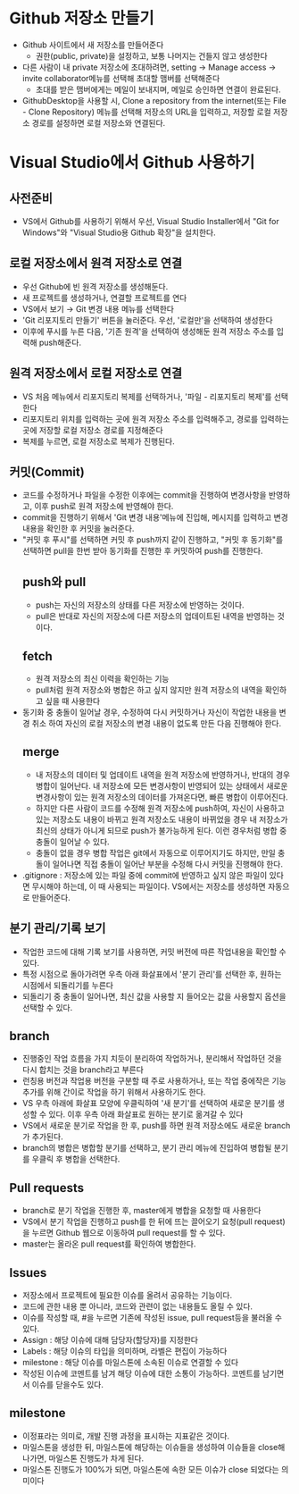 # Github 저장소 만들기

- Github 사이트에서 새 저장소를 만들어준다
    - 권한(public, private)을 설정하고, 보통 나머지는 건들지 않고 생성한다
- 다른 사람이 내 private 저장소에 초대하려면, setting → Manage access → invite collaborator메뉴를 선택해 초대할 맴버를 선택해준다
    - 초대를 받은 맴버에게는 메일이 보내지며, 메일로 승인하면 연결이 완료된다.
- GithubDesktop을 사용할 시, Clone a repository from the internet(또는 File - Clone Repository) 메뉴를 선택해 저장소의 URL을 입력하고, 저장할 로컬 저장소 경로를 설정하면 로컬 저장소와 연결된다.

# Visual Studio에서 Github 사용하기

## 사전준비

- VS에서 Github를 사용하기 위해서 우선, Visual Studio Installer에서 "Git for Windows"와 "Visual Studio용 Github 확장"을 설치한다.

## 로컬 저장소에서 원격 저장소로 연결

- 우선 Github에 빈 원격 저장소를 생성해둔다.
- 새 프로젝트를 생성하거나, 연결할 프로젝트를 연다
- VS에서 보기 → Git 변경 내용 메뉴를 선택한다
- 'Git 리포지토리 만들기' 버튼을 눌러준다. 우선, '로컬만'을 선택하여 생성한다
- 이후에 푸시를 누른 다음, '기존 원격'을 선택하여 생성해둔 원격 저장소 주소를 입력해 push해준다.

## 원격 저장소에서 로컬 저장소로 연결

- VS 처음 메뉴에서 리포지토리 복제를 선택하거나, '파일 - 리포지토리 복제'를 선택한다
- 리포지토리 위치를 입력하는 곳에 원격 저장소 주소를 입력해주고, 경로를 입력하는 곳에 저장할 로컬 저장소 경로를 지정해준다
- 복제를 누르면, 로컬 저장소로 복제가 진행된다.

## 커밋(Commit)

- 코드를 수정하거나 파일을 수정한 이후에는 commit을 진행하여 변경사항을 반영하고, 이후 push로 원격 저장소에 반영해야 한다.
- commit을 진행하기 위해서 'Git 변경 내용'메뉴에 진입해, 메시지를 입력하고 변경내용을 확인한 후 커밋을 눌러준다.
- "커밋 후 푸시"를 선택하면 커밋 후 push까지 같이 진행하고, "커밋 후 동기화"를 선택하면 pull을 한번 받아 동기화를 진행한 후 커밋하여 push를 진행한다.
    ## push와 pull
    - push는 자신의 저장소의 상태를 다른 저장소에 반영하는 것이다.
    - pull은 반대로 자신의 저장소에 다른 저장소의 업데이트된 내역을 반영하는 것이다.
    ## fetch
    - 원격 저장소의 최신 이력을 확인하는 기능
    - pull처럼 원격 저장소와 병합은 하고 싶지 않지만 원격 저장소의 내역을 확인하고 싶을 때 사용한다
- 동기화 중 충돌이 일어날 경우, 수정하여 다시 커밋하거나 자신이 작업한 내용을 변경 취소 하여 자신의 로컬 저장소의 변경 내용이 없도록 만든 다음 진행해야 한다.
    ## merge
  - 내 저장소의 데이터 및 업데이트 내역을 원격 저장소에 반영하거나, 반대의 경우 병합이 일어난다. 내 저장소에 모든 변경사항이 반영되어 있는 상태에서 새로운 변경사항이 있는 원격 저장소의 데이터를 가져온다면, 빠른 병합이 이루어진다.
  - 하지만 다른 사람이 코드를 수정해 원격 저장소에 push하여, 자신이 사용하고 있는 저장소도 내용이 바뀌고 원격 저장소도 내용이 바뀌었을 경우 내 저장소가 최신의 상태가 아니게 되므로 push가 불가능하게 된다. 이런 경우처럼 병합 중 충돌이 일어날 수 있다.
  - 충돌이 없을 경우 병합 작업은 git에서 자동으로 이루어지기도 하지만, 만일 충돌이 일어나면 직접 충돌이 일어난 부분을 수정해 다시 커밋을 진행해야 한다.
- .gitignore : 저장소에 있는 파일 중에 commit에 반영하고 싶지 않은 파일이 있다면 무시해야 하는데, 이 때 사용되는 파일이다. VS에서는 저장소를 생성하면 자동으로 만들어준다.

## 분기 관리/기록 보기

- 작업한 코드에 대해 기록 보기를 사용하면, 커밋 버전에 따른 작업내용을 확인할 수 있다.
- 특정 시점으로 돌아가려면 우측 아래 화살표에서 '분기 관리'를 선택한 후, 원하는 시점에서 되돌리기를 누른다
- 되돌리기 중 충돌이 일어나면, 최신 값을 사용할 지 들어오는 값을 사용할지 옵션을 선택할 수 있다.

## branch

- 진행중인 작업 흐름을 가지 치듯이 분리하여 작업하거나, 분리해서 작업하던 것을 다시 합치는 것을 branch라고 부른다
- 런칭용 버전과 작업용 버전을 구분할 때 주로 사용하거나, 또는 작업 중에작은 기능 추가를 위해 간이로 작업을 하기 위해서 사용하기도 한다.
- VS 우측 아래에 화살표 모양에 우클릭하여 '새 분기'를 선택하여 새로운 분기를 생성할 수 있다. 이후 우측 아래 화살표로 원하는 분기로 옮겨갈 수 있다
- VS에서 새로운 분기로 작업을 한 후, push를 하면 원격 저장소에도 새로운 branch가 추가된다.
- branch의 병합은 병합할 분기를 선택하고, 분기 관리 메뉴에 진입하여 병합될 분기를 우클릭 후 병합을 선택한다.

## Pull requests

- branch로 분기 작업을 진행한 후, master에게 병합을 요청할 때 사용한다
- VS에서 분기 작업을 진행하고 push를 한 뒤에 뜨는 끌어오기 요청(pull request)을 누르면 Github 웹으로 이동하여 pull request를 할 수 있다.
- master는 올라온 pull request를 확인하여 병합한다.

## Issues

- 저장소에서 프로젝트에 필요한 이슈를 올려서 공유하는 기능이다.
- 코드에 관한 내용 뿐 아니라, 코드와 관련이 없는 내용들도 올릴 수 있다.
- 이슈를 작성할 때, #을 누르면 기존에 작성된 issue, pull request등을 불러올 수 있다.
- Assign : 해당 이슈에 대해 담당자(할당자)를 지정한다
- Labels : 해당 이슈의 타입을 의미하며, 라벨은 편집이 가능하다
- milestone : 해당 이슈를 마일스톤에 소속된 이슈로 연결할 수 있다
- 작성된 이슈에 코멘트를 남겨 해당 이슈에 대한 소통이 가능하다. 코멘트를 남기면서 이슈를 닫을수도 있다.

## milestone

- 이정표라는 의미로, 개발 진행 과정을 표시하는 지표같은 것이다.
- 마일스톤을 생성한 뒤, 마일스톤에 해당하는 이슈들을 생성하여 이슈들을 close해나가면, 마일스톤 진행도가 차게 된다.
- 마일스톤 진행도가 100%가 되면, 마일스톤에 속한 모든 이슈가 close 되었다는 의미이다